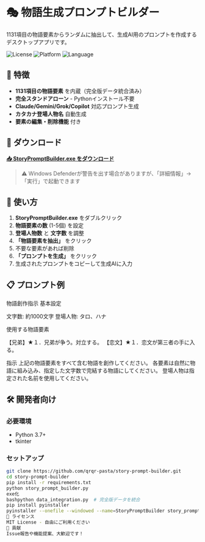 # 🎭 物語生成プロンプトビルダー

1131項目の物語要素からランダムに抽出して、生成AI用のプロンプトを作成するデスクトップアプリです。

![License](https://img.shields.io/badge/license-MIT-blue.svg)
![Platform](https://img.shields.io/badge/platform-Windows-blue.svg)
![Language](https://img.shields.io/badge/language-Python-green.svg)

## 🎯 特徴

- **1131項目の物語要素** を内蔵（完全版データ統合済み）
- **完全スタンドアローン** - Pythonインストール不要
- **Claude/Gemini/Grok/Copilot** 対応プロンプト生成
- **カタカナ登場人物名** 自動生成
- **要素の編集・削除機能** 付き

## 💾 ダウンロード

**[📥 StoryPromptBuilder.exe をダウンロード](StoryPromptBuilder.exe)**

> ⚠️ Windows Defenderが警告を出す場合がありますが、「詳細情報」→「実行」で起動できます

## 🚀 使い方

1. **StoryPromptBuilder.exe** をダブルクリック
2. **物語要素の数** (1-5個) を設定
3. **登場人物数** と **文字数** を調整
4. **「物語要素を抽出」** をクリック
5. 不要な要素があれば削除
6. **「プロンプトを生成」** をクリック
7. 生成されたプロンプトをコピーして生成AIに入力

## 📋 プロンプト例
物語創作指示
基本設定

文字数: 約1000文字
登場人物: タロ、ハナ

使用する物語要素

【兄弟】★１．兄弟が争う。対立する。
【恋文】★１．恋文が第三者の手に入る。

指示
上記の物語要素をすべて含む物語を創作してください。
各要素は自然に物語に組み込み、指定した文字数で完結する物語にしてください。
登場人物は指定された名前を使用してください。

## 🛠️ 開発者向け

### 必要環境
- Python 3.7+
- tkinter

### セットアップ
```bash
git clone https://github.com/qrqr-pasta/story-prompt-builder.git
cd story-prompt-builder
pip install -r requirements.txt
python story_prompt_builder.py
exe化
bashpython data_integration.py  # 完全版データを統合
pip install pyinstaller
pyinstaller --onefile --windowed --name=StoryPromptBuilder story_prompt_builder.py
📜 ライセンス
MIT License - 自由にご利用ください
🤝 貢献
Issue報告や機能提案、大歓迎です！
